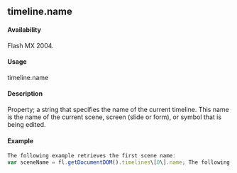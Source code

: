 ## timeline.name

#### Availability

Flash MX 2004.

#### Usage

timeline.name

#### Description

Property; a string that specifies the name of the current timeline. This name is the name of the current scene, screen (slide or form), or symbol that is being edited.

#### Example

```javascript
The following example retrieves the first scene name:
var sceneName = fl.getDocumentDOM().timelines\[0\].name; The following example sets the first scene name to FirstScene: fl.getDocumentDOM().timelines\[0\].name = "FirstScene";

```